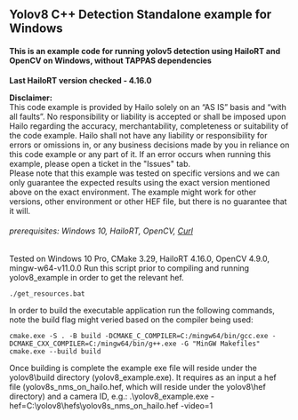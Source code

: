## Yolov8 C++ Detection Standalone example for Windows
#### This is an example code for running yolov5 detection using HailoRT and OpenCV on Windows, without TAPPAS dependencies

**Last HailoRT version checked - 4.16.0**

**Disclaimer:** <br />
This code example is provided by Hailo solely on an “AS IS” basis and “with all faults”. No responsibility or liability is accepted or shall be imposed upon Hailo regarding the accuracy, merchantability, completeness or suitability of the code example. Hailo shall not have any liability or responsibility for errors or omissions in, or any business decisions made by you in reliance on this code example or any part of it. If an error occurs when running this example, please open a ticket in the "Issues" tab.<br />
Please note that this example was tested on specific versions and we can only guarantee the expected results using the exact version mentioned above on the exact environment. The example might work for other versions, other environment or other HEF file, but there is no guarantee that it will.



###### prerequisites: Windows 10, HailoRT, OpenCV, [Curl](https://curl.se/windows/)

Tested on Windows 10 Pro, CMake 3.29, HailoRT 4.16.0, OpenCV 4.9.0, mingw-w64-v11.0.0
Run this script prior to compiling and running yolov8_example in order to get the relevant hef. 
```
./get_resources.bat 
```
In order to build the executable application run the following commands, note the build flag might veried based on the compiler being used:
```
cmake.exe -S . -B build -DCMAKE_C_COMPILER=C:/mingw64/bin/gcc.exe -DCMAKE_CXX_COMPILER=C:/mingw64/bin/g++.exe -G "MinGW Makefiles"
cmake.exe --build build
```
Once building is complete the example exe file will reside under the yolov8\build directory (yolov8_example.exe).
It requires as an input a hef file (yolov8s_nms_on_hailo.hef, which will reside under the yolov8\hef directory) and a camera ID, e.g.:
.\yolov8_example.exe -hef=C:\yolov8\hefs\yolov8s_nms_on_hailo.hef -video=1
